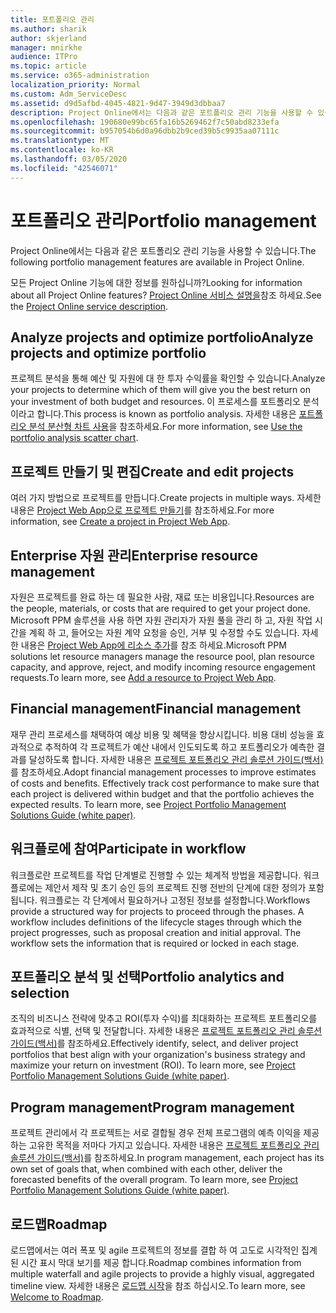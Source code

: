 ```yaml
---
title: 포트폴리오 관리
ms.author: sharik
author: skjerland
manager: mnirkhe
audience: ITPro
ms.topic: article
ms.service: o365-administration
localization_priority: Normal
ms.custom: Adm_ServiceDesc
ms.assetid: d9d5afbd-4045-4821-9d47-3949d3dbbaa7
description: Project Online에서는 다음과 같은 포트폴리오 관리 기능을 사용할 수 있습니다.
ms.openlocfilehash: 190680e99bc65fa16b5269462f7c50abd8233efa
ms.sourcegitcommit: b957054b6d0a96dbb2b9ced39b5c9935aa07111c
ms.translationtype: MT
ms.contentlocale: ko-KR
ms.lasthandoff: 03/05/2020
ms.locfileid: "42546071"
---
```

# <a name="portfolio-management"></a><span data-ttu-id="baebd-103">포트폴리오 관리</span><span class="sxs-lookup"><span data-stu-id="baebd-103">Portfolio management</span></span>

<span data-ttu-id="baebd-104">Project Online에서는 다음과 같은 포트폴리오 관리 기능을 사용할 수 있습니다.</span><span class="sxs-lookup"><span data-stu-id="baebd-104">The following portfolio management features are available in Project Online.</span></span>
  
<span data-ttu-id="baebd-105">모든 Project Online 기능에 대한 정보를 원하십니까?</span><span class="sxs-lookup"><span data-stu-id="baebd-105">Looking for information about all Project Online features?</span></span> <span data-ttu-id="baebd-106">[Project Online 서비스 설명을](project-online-service-description.md)참조 하세요.</span><span class="sxs-lookup"><span data-stu-id="baebd-106">See the [Project Online service description](project-online-service-description.md).</span></span>
  
## <a name="analyze-projects-and-optimize-portfolio"></a><span data-ttu-id="baebd-107">Analyze projects and optimize portfolio</span><span class="sxs-lookup"><span data-stu-id="baebd-107">Analyze projects and optimize portfolio</span></span>

<span data-ttu-id="baebd-108">프로젝트 분석을 통해 예산 및 자원에 대 한 투자 수익률을 확인할 수 있습니다.</span><span class="sxs-lookup"><span data-stu-id="baebd-108">Analyze your projects to determine which of them will give you the best return on your investment of both budget and resources.</span></span> <span data-ttu-id="baebd-109">이 프로세스를 포트폴리오 분석이라고 합니다.</span><span class="sxs-lookup"><span data-stu-id="baebd-109">This process is known as portfolio analysis.</span></span> <span data-ttu-id="baebd-110">자세한 내용은 [포트폴리오 분석 분산형 차트 사용](https://go.microsoft.com/fwlink/?LinkID=823665&amp;clcid=0x409)을 참조하세요.</span><span class="sxs-lookup"><span data-stu-id="baebd-110">For more information, see [Use the portfolio analysis scatter chart](https://go.microsoft.com/fwlink/?LinkID=823665&amp;clcid=0x409).</span></span>
  
## <a name="create-and-edit-projects"></a><span data-ttu-id="baebd-111">프로젝트 만들기 및 편집</span><span class="sxs-lookup"><span data-stu-id="baebd-111">Create and edit projects</span></span>

<span data-ttu-id="baebd-112">여러 가지 방법으로 프로젝트를 만듭니다.</span><span class="sxs-lookup"><span data-stu-id="baebd-112">Create projects in multiple ways.</span></span> <span data-ttu-id="baebd-113">자세한 내용은 [Project Web App으로 프로젝트 만들기](https://go.microsoft.com/fwlink/?LinkID=746895&amp;clcid=0x409)를 참조하세요.</span><span class="sxs-lookup"><span data-stu-id="baebd-113">For more information, see [Create a project in Project Web App](https://go.microsoft.com/fwlink/?LinkID=746895&amp;clcid=0x409).</span></span>
  
## <a name="enterprise-resource-management"></a><span data-ttu-id="baebd-114">Enterprise 자원 관리</span><span class="sxs-lookup"><span data-stu-id="baebd-114">Enterprise resource management</span></span>

<span data-ttu-id="baebd-115">자원은 프로젝트를 완료 하는 데 필요한 사람, 재료 또는 비용입니다.</span><span class="sxs-lookup"><span data-stu-id="baebd-115">Resources are the people, materials, or costs that are required to get your project done.</span></span> <span data-ttu-id="baebd-116">Microsoft PPM 솔루션을 사용 하면 자원 관리자가 자원 풀을 관리 하 고, 자원 작업 시간을 계획 하 고, 들어오는 자원 계약 요청을 승인, 거부 및 수정할 수도 있습니다. 자세한 내용은 [Project Web App에 리소스 추가](https://go.microsoft.com/fwlink/p/?LinkId=271320)를 참조 하세요.</span><span class="sxs-lookup"><span data-stu-id="baebd-116">Microsoft PPM solutions let resource managers manage the resource pool, plan resource capacity, and approve, reject, and modify incoming resource engagement requests.To learn more, see [Add a resource to Project Web App](https://go.microsoft.com/fwlink/p/?LinkId=271320).</span></span>
  
## <a name="financial-management"></a><span data-ttu-id="baebd-117">Financial management</span><span class="sxs-lookup"><span data-stu-id="baebd-117">Financial management</span></span>

<span data-ttu-id="baebd-p105">재무 관리 프로세스를 채택하여 예상 비용 및 혜택을 향상시킵니다. 비용 대비 성능을 효과적으로 추적하여 각 프로젝트가 예산 내에서 인도되도록 하고 포트폴리오가 예측한 결과를 달성하도록 합니다. 자세한 내용은 [프로젝트 포트폴리오 관리 솔루션 가이드(백서)](https://go.microsoft.com/fwlink/p/?LinkId=402633)를 참조하세요.</span><span class="sxs-lookup"><span data-stu-id="baebd-p105">Adopt financial management processes to improve estimates of costs and benefits. Effectively track cost performance to make sure that each project is delivered within budget and that the portfolio achieves the expected results. To learn more, see [Project Portfolio Management Solutions Guide (white paper)](https://go.microsoft.com/fwlink/p/?LinkId=402633).</span></span>
  
## <a name="participate-in-workflow"></a><span data-ttu-id="baebd-121">워크플로에 참여</span><span class="sxs-lookup"><span data-stu-id="baebd-121">Participate in workflow</span></span>

<span data-ttu-id="baebd-p106">워크플로란 프로젝트를 작업 단계별로 진행할 수 있는 체계적 방법을 제공합니다. 워크플로에는 제안서 제작 및 초기 승인 등의 프로젝트 진행 전반의 단계에 대한 정의가 포함됩니다. 워크플로는 각 단계에서 필요하거나 고정된 정보를 설정합니다.</span><span class="sxs-lookup"><span data-stu-id="baebd-p106">Workflows provide a structured way for projects to proceed through the phases. A workflow includes definitions of the lifecycle stages through which the project progresses, such as proposal creation and initial approval. The workflow sets the information that is required or locked in each stage.</span></span>
  
## <a name="portfolio-analytics-and-selection"></a><span data-ttu-id="baebd-125">포트폴리오 분석 및 선택</span><span class="sxs-lookup"><span data-stu-id="baebd-125">Portfolio analytics and selection</span></span>

<span data-ttu-id="baebd-p107">조직의 비즈니스 전략에 맞추고 ROI(투자 수익)를 최대화하는 프로젝트 포트폴리오를 효과적으로 식별, 선택 및 전달합니다. 자세한 내용은 [프로젝트 포트폴리오 관리 솔루션 가이드(백서)](https://go.microsoft.com/fwlink/p/?LinkId=402633)를 참조하세요.</span><span class="sxs-lookup"><span data-stu-id="baebd-p107">Effectively identify, select, and deliver project portfolios that best align with your organization's business strategy and maximize your return on investment (ROI). To learn more, see [Project Portfolio Management Solutions Guide (white paper)](https://go.microsoft.com/fwlink/p/?LinkId=402633).</span></span>
  
## <a name="program-management"></a><span data-ttu-id="baebd-128">Program management</span><span class="sxs-lookup"><span data-stu-id="baebd-128">Program management</span></span>

<span data-ttu-id="baebd-p108">프로젝트 관리에서 각 프로젝트는 서로 결합될 경우 전체 프로그램의 예측 이익을 제공하는 고유한 목적을 저마다 가지고 있습니다. 자세한 내용은 [프로젝트 포트폴리오 관리 솔루션 가이드(백서)](https://go.microsoft.com/fwlink/p/?LinkId=402633)를 참조하세요.</span><span class="sxs-lookup"><span data-stu-id="baebd-p108">In program management, each project has its own set of goals that, when combined with each other, deliver the forecasted benefits of the overall program. To learn more, see [Project Portfolio Management Solutions Guide (white paper)](https://go.microsoft.com/fwlink/p/?LinkId=402633).</span></span>
  
## <a name="roadmap"></a><span data-ttu-id="baebd-131">로드맵</span><span class="sxs-lookup"><span data-stu-id="baebd-131">Roadmap</span></span>

<span data-ttu-id="baebd-132">로드맵에서는 여러 폭포 및 agile 프로젝트의 정보를 결합 하 여 고도로 시각적인 집계 된 시간 표시 막대 보기를 제공 합니다.</span><span class="sxs-lookup"><span data-stu-id="baebd-132">Roadmap combines information from multiple waterfall and agile projects to provide a highly visual, aggregated timeline view.</span></span> <span data-ttu-id="baebd-133">자세한 내용은 [로드맵 시작](https://support.office.com/article/video-welcome-to-roadmap-57764149-51b8-468f-a50d-9ea6a4fd835a)을 참조 하십시오.</span><span class="sxs-lookup"><span data-stu-id="baebd-133">To learn more, see [Welcome to Roadmap](https://support.office.com/article/video-welcome-to-roadmap-57764149-51b8-468f-a50d-9ea6a4fd835a).</span></span>

